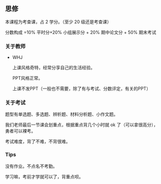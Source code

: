 ## 思修

本课程为考查课，占 2 学分。（至少 20 级还是考查课）

分数构成 =10% 平时分+20% 小组展示分 + 20% 期中论文分 + 50% 期末考试

### 关于教师

- WHJ

  上课风格奇特，经常分享自己的生活经验。

  PPT风格正常。

  上课不发PPT（一般也不需要，除了有与考试、分数评定，有关的PPT）

### 关于考试

题型有单选题、多选题、辨析题、材料分析题、小作文题。

我们老师最后一节课会划重点，根据重点背几个小时就 ok 了（可以拿很高分），勇者可以裸考。

考试难度，背了不难，不背很难。

### Tips

没有作业。不点名不考勤。

学习嘛，考前才学就可以了，背重点呗。

